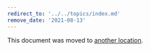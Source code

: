 ```yaml
---
redirect_to: '../../topics/index.md'
remove_date: '2021-08-13'
---
```


This document was moved to [another location](../../topics/index.md).

<!-- This redirect file can be deleted after <2021-08-13>. -->
<!-- Before deletion, see: https://docs.gitlab.com/ee/development/documentation/#move-or-rename-a-page -->

